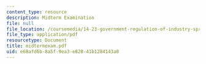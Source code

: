 ```yaml
---
content_type: resource
description: Midterm Examination
file: null
file_location: /coursemedia/14-23-government-regulation-of-industry-spring-2003/e68afd6b8a5f9ea3e82041b1284143a0_midtermexam.pdf
file_type: application/pdf
resourcetype: Document
title: midtermexam.pdf
uid: e68afd6b-8a5f-9ea3-e820-41b1284143a0
---
```

